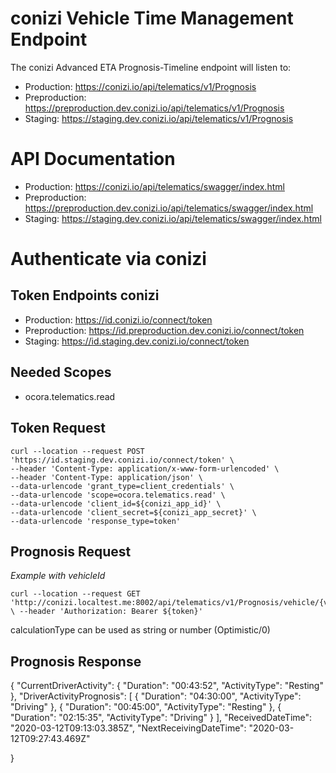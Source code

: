 # conizi Vehicle Time Management Endpoint
The conizi Advanced ETA Prognosis-Timeline endpoint will listen to:

* Production: https://conizi.io/api/telematics/v1/Prognosis
* Preproduction: https://preproduction.dev.conizi.io/api/telematics/v1/Prognosis
* Staging: https://staging.dev.conizi.io/api/telematics/v1/Prognosis

# API Documentation

* Production: https://conizi.io/api/telematics/swagger/index.html
* Preproduction: https://preproduction.dev.conizi.io/api/telematics/swagger/index.html
* Staging: https://staging.dev.conizi.io/api/telematics/swagger/index.html

# Authenticate via conizi

## Token Endpoints conizi

* Production: https://id.conizi.io/connect/token
* Preproduction: https://id.preproduction.dev.conizi.io/connect/token
* Staging: https://id.staging.dev.conizi.io/connect/token

## Needed Scopes

* ocora.telematics.read

## Token Request

    curl --location --request POST 'https://id.staging.dev.conizi.io/connect/token' \
    --header 'Content-Type: application/x-www-form-urlencoded' \
    --header 'Content-Type: application/json' \
    --data-urlencode 'grant_type=client_credentials' \
    --data-urlencode 'scope=ocora.telematics.read' \
    --data-urlencode 'client_id=${conizi_app_id}' \
    --data-urlencode 'client_secret=${conizi_app_secret}' \
    --data-urlencode 'response_type=token'

## Prognosis Request

*Example with vehicleId*

    curl --location --request GET 'http://conizi.localtest.me:8002/api/telematics/v1/Prognosis/vehicle/{vehicleId}/{timestamp}/{calculationType}' \ --header 'Authorization: Bearer ${token}'

calculationType can be used as string or number (Optimistic/0)

## Prognosis Response

   {
    "CurrentDriverActivity": {
        "Duration": "00:43:52",
        "ActivityType": "Resting"
    },
    "DriverActivityPrognosis": [
        {
            "Duration": "04:30:00",
            "ActivityType": "Driving"
        },
        {
            "Duration": "00:45:00",
            "ActivityType": "Resting"
        },
        {
            "Duration": "02:15:35",
            "ActivityType": "Driving"
        }
    ],
    "ReceivedDateTime": "2020-03-12T09:13:03.385Z",
    "NextReceivingDateTime": "2020-03-12T09:27:43.469Z"

}

